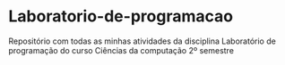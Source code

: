 # Laboratorio-de-programacao
 Repositório com todas as minhas atividades da disciplina Laboratório de programação do curso Ciências da computação 2º semestre
